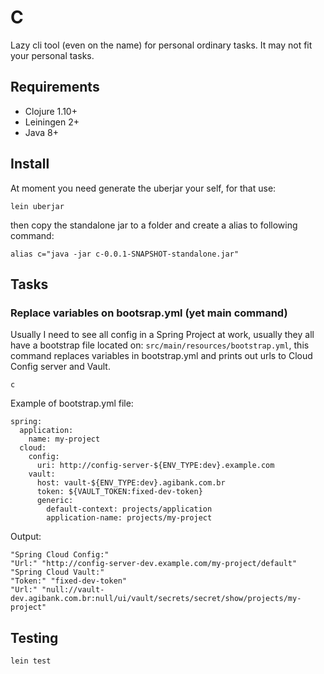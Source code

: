# C
Lazy cli tool (even on the name) for personal ordinary tasks. It may not fit your personal tasks.

## Requirements
 * Clojure 1.10+
 * Leiningen 2+
 * Java 8+
 
## Install
At moment you need generate the uberjar your self, for that use:
```shell script
lein uberjar
```
then copy the standalone jar to a folder and create a alias to following command:

```shell script
alias c="java -jar c-0.0.1-SNAPSHOT-standalone.jar"
```

## Tasks

### Replace variables on bootsrap.yml (yet main command)
Usually I need to see all config in a Spring Project at work, usually they all have a bootstrap file located on:
`src/main/resources/bootstrap.yml`, this command
replaces variables in bootstrap.yml and prints out urls to Cloud Config server and Vault.

```shell script
c
```

Example of bootstrap.yml file:
```shell script
spring:
  application:
    name: my-project
  cloud:
    config:
      uri: http://config-server-${ENV_TYPE:dev}.example.com
    vault:
      host: vault-${ENV_TYPE:dev}.agibank.com.br
      token: ${VAULT_TOKEN:fixed-dev-token}
      generic:
        default-context: projects/application
        application-name: projects/my-project
```
Output:
```shell script
"Spring Cloud Config:"
"Url:" "http://config-server-dev.example.com/my-project/default"
"Spring Cloud Vault:"
"Token:" "fixed-dev-token"
"Url:" "null://vault-dev.agibank.com.br:null/ui/vault/secrets/secret/show/projects/my-project"
```

## Testing
```shell script
lein test
```
